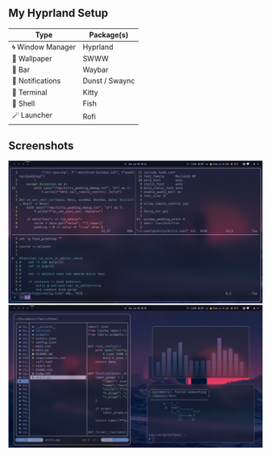 ## My Hyprland Setup

| Type              | Package(s)     |
| ----------------- | -------------- |
| 🌀 Window Manager | Hyprland       |
| 🌄 Wallpaper      | SWWW           |
| 🍬 Bar            | Waybar         |
| 🔮 Notifications  | Dunst / Swaync |
| 🐾 Terminal       | Kitty          |
| 🌊 Shell          | Fish           |
| 🪄 Launcher       | Rofi           |

## Screenshots

![hyprdots](pr/1.png)
![hyprdots](pr/2.png)
